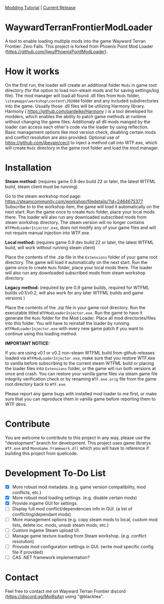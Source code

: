 [Modding Tutorial](https://github.com/BlackteaGit/WaywardTerranFrontierModLoader/wiki/A-Quick-Introduction-To-DLL-Modding) | [Current Release](https://github.com/BlackteaGit/WaywardTerranFrontierModLoader/releases)
# WaywardTerranFrontierModLoader

A tool to enable loading multiple mods into the game Wayward Terran Frontier: Zero Falls. This project is forked from Phoenix Point Mod Loader
(https://github.com/Ijwu/PhoenixPointModLoader).

# How it works

On the first run, the loader will create an additional folder `Mods` in game root directory (for the option to load non-steam mods and for saving settings/log file).
The mod manager will load all found .dll files from `Mods` folder, `\steamapps\workshop\content\392080` folder and any included subdirectories into the game. Usually those .dll files will be utilizing Harmony library.
Harmony ( https://github.com/pardeike/Harmony ) is a tool developed for modders, which enables the ability to patch game methods at runtime without changing the game files.
Additionaly all dll mods manged by the loader can access each other's code via the loader by using reflection.
Basic management options like mod version check, disabling certain mods and conflict resolution are also provided.
Optional use of https://github.com/jbevain/cecil to inject a method call into WTF.exe, which will create `Mods` directory in the game root folder and load the mod manager.

# Installation

**Steam method:** (requires game 0.9 dev build 22 or later, the latest WTFML build, steam client must be running)

Go to the steam workshop mod page: https://steamcommunity.com/workshop/filedetails/?id=2464675377
Subscribe to to the workshop item, the game will load it automatically on the next start.
Run the game once to create `Mods` folder, place your local mods there. The loader will also run any downloaded subscribed mods from steam workshop directory.
The steam version will no longer contains `WTFModLoaderInjector.exe`, does not modify any of your game files and will not require manual injection into WTF.exe.

**Local method:** (requires game 0.9 dev build 22 or later, the latest WTFML build, will work without running steam client)

Place the contents of the .zip file in the `Extensions` folder of your game root directory.
The game will load it automatically on the next start.
Run the game once to create `Mods` folder, place your local mods there. The loader will also run any downloaded subscribed mods from steam workshop directory.

**Legacy method:** (required by pre 0.9 game builds, required for WTFML builds v0.1/v0.2, will also work for any later WTFML builds and game versions )

Place the contents of the .zip file in your game root directory. Run the executable titled `WTFModLoaderInjector.exe`.
Run the game to have it generate the `Mods` folder for the Mod Loader. Place all mod directories/files into this folder.
You will have to reinstall the loader by running `WTFModLoaderInjector.exe` with every new game patch if you want to continue using this loading method.

**IMPORTANT NOTICE:** 

If you are using v0.1 or v0.2 non-steam WTFML build from github releases loaded via `WTFModLoaderInjector.exe`, make sure that you restore WTF.exe to vanilla before subscribing to the current steam WTFML build or placing the loader files into `Extensions` folder, or the game will run both versions at once and crash.
You can restore your vanilla game files via steam game file integrity verification check or by renaming `WTF.exe.orig` file from the game root directory back to `WTF.exe`.

Please report any game bugs with installed mod loader to me first, or make sure that you can reproduce them in vanilla game before reporting them to WTF devs.

# Contribute

You are welcome to contribute to this project in any way, please use the "development" branch for development.
This project uses game librarys `WTF.exe` and `MonoGame.Framework.dll` which you will have to reference if building this project from quellcode.

# Development To-Do List

- [x] More robust mod metadata. (e.g. game version compatibility, mod conflicts, etc.)
- [x] More robust mod loading settings. (e.g. disable certain mods)
- [x] Provide ingame GUI for settings.
- [ ] Display full mod conflict/dependencies info in GUI. (a list of conflicting/dependant mods)
- [ ] More management options (e.g. copy steam mods to local, custom mod lists, delete loc. mods, unsub steam mods, etc.)
- [ ] Custom ingame Steam upload UI.
- [ ] Manage game texture loading from Steam workshop. (e.g. conflict resolution)
- [ ] Provode mod configuration settings in GUI. (write mod specific config file if provided)
- [ ] CAS .NET framework implementation?

# Contact

 Feel free to contact me on Wayward Terran Frontier discord (https://discord.gg/MpjRsAp) using "@blacktea".
